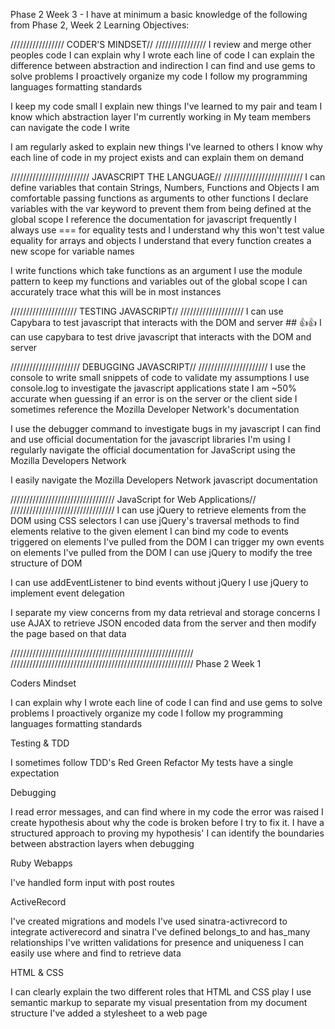 Phase 2 Week 3 - I have at minimum a basic knowledge of the following from Phase 2, Week 2 Learning Objectives:

/////////////////
CODER'S MINDSET//
////////////////
I review and merge other peoples code
I can explain why I wrote each line of code
I can explain the difference between abstraction and indirection
I can find and use gems to solve problems
I proactively organize my code
I follow my programming languages formatting standards

I keep my code small
I explain new things I've learned to my pair and team
I know which abstraction layer I'm currently working in
My team members can navigate the code I write

I am regularly asked to explain new things I've learned to others
I know why each line of code in my project exists and can explain them on demand

/////////////////////////
JAVASCRIPT THE LANGUAGE//
/////////////////////////
I can define variables that contain Strings, Numbers, Functions and Objects
I am comfortable passing functions as arguments to other functions
I declare variables with the var keyword to prevent them from being defined at the global scope
I reference the documentation for javascript frequently
I always use === for equality tests and I understand why this won't test value equality for arrays and objects
I understand that every function creates a new scope for variable names

I write functions which take functions as an argument
I use the module pattern to keep my functions and variables out of the global scope
I can accurately trace what this will be in most instances

/////////////////////
TESTING JAVASCRIPT//
////////////////////
I can use Capybara to test javascript that interacts with the DOM and server ## :+1::+1:
I can use capybara to test drive javascript that interacts with the DOM and server

//////////////////////
DEBUGGING JAVASCRIPT//
//////////////////////
I use the console to write small snippets of code to validate my assumptions
I use console.log to investigate the javascript applications state
I am ~50% accurate when guessing if an error is on the server or the client side
I sometimes reference the Mozilla Developer Network's documentation

I use the debugger command to investigate bugs in my javascript
I can find and use official documentation for the javascript libraries I'm using
I regularly navigate the official documentation for JavaScript using the Mozilla Developers Network

I easily navigate the Mozilla Developers Network javascript documentation

/////////////////////////////////
JavaScript for Web Applications//
/////////////////////////////////
I can use jQuery to retrieve elements from the DOM using CSS selectors
I can use jQuery's traversal methods to find elements relative to the given element
I can bind my code to events triggered on elements I've pulled from the DOM
I can trigger my own events on elements I've pulled from the DOM
I can use jQuery to modify the tree structure of DOM

I can use addEventListener to bind events without jQuery
I use jQuery to implement event delegation

I separate my view concerns from my data retrieval and storage concerns
I use AJAX to retrieve JSON encoded data from the server and then modify the page based on that data


//////////////////////////////////////////////////////////
//////////////////////////////////////////////////////////
Phase 2 Week 1

Coders Mindset

I can explain why I wrote each line of code
I can find and use gems to solve problems
I proactively organize my code
I follow my programming languages formatting standards

Testing & TDD	

I sometimes follow TDD's Red Green Refactor
My tests have a single expectation

Debugging	

I read error messages, and can find where in my code the error was raised
I create hypothesis about why the code is broken before I try to fix it.
I have a structured approach to proving my hypothesis'
I can identify the boundaries between abstraction layers when debugging

Ruby Webapps	

I've handled form input with post routes

ActiveRecord	

I've created migrations and models
I've used sinatra-activrecord to integrate activerecord and sinatra
I've defined belongs_to and has_many relationships
I've written validations for presence and uniqueness
I can easily use where and find to retrieve data

HTML & CSS

I can clearly explain the two different roles that HTML and CSS play
I use semantic markup to separate my visual presentation from my document structure
I've added a stylesheet to a web page
